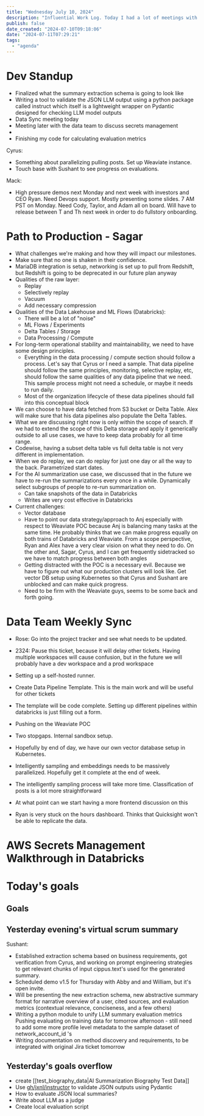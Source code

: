 ```yaml
---
title: "Wednesday July 10, 2024"
description: "Influential Work Log. Today I had a lot of meetings with the data team, discussed high level architecture, improved the abstractive summarization, and started to think about metrics."
publish: false
date_created: "2024-07-10T09:18:06"
date: "2024-07-11T07:29:21"
tags: 
  - "agenda"
---
```


# Dev Standup
- Finalized what the summary extraction schema is going to look like
- Writing a tool to validate the JSON LLM output using a python package called instruct which itself is a lightweight wrapper on Pydantic designed for checking LLM model outputs
- Data Sync meeting today
- Meeting later with the data team to discuss secrets management 
- 
- Finishing my code for calculating evaluation metrics

Cyrus:
  - Something about parallelizing pulling posts. Set up Weaviate instance. 
  - Touch base with Sushant to see progress on evaluations.

Mack:
  - High pressure demos next Monday and next week with investors and CEO Ryan. Need Devops support. Mostly presenting some slides. 7 AM PST on Monday. Need Cody, Taylor, and Adam all on board. Will have to release between T and Th next week in order to do fullstory onboarding. 

# Path to Production - Sagar
- What challenges we're making and how they will impact our milestones.
- Make sure that no one is shaken in their confidence.
- MariaDB integration is setup, networking is set up to pull from Redshift, but Redshift is going to be deprecated in our future plan anyway
- Qualities of the raw layer:
  - Replay
  - Selectively replay
  - Vacuum
  - Add necessary compression
- Qualities of the Data Lakehouse and ML Flows (Databricks):
  - There will be a lot of "noise"
  - ML Flows / Experiments
  - Delta Tables / Storage
  - Data Processing / Compute
- For long-term operational stability and maintainability, we need to have some design principles.
  - Everything in the data processing / compute section should follow a process. Let's say that Cyrus or I need a sample. That data pipeline should follow the same principles, monitoring, selective replay, etc, should follow the same qualities of any data pipeline that we need. This sample process might not need a schedule, or maybe it needs to run daily. 
  - Most of the organization lifecycle of these data pipelines should fall into this conceptual block
- We can choose to have data fetched from S3 bucket or Delta Table. Alex will make sure that his data pipelines also populate the Delta Tables.
- What we are discussing right now is only within the scope of search. If we had to extend the scope of this Delta storage and apply it generically outside to all use cases, we have to keep data probably for all time range.
- Codewise, having a subset delta table vs full delta table is not very different in implementation.
- When we do replay, we can do replay for just one day or all the way to the back. Parametrized start dates.
- For the AI summarization use case, we discussed that in the future we have to re-run the summarizations every once in a while. Dynamically select subgroups of people to re-run summarization on.
  - Can take snapshots of the data in Databricks
  - Writes are very cost effective in Databricks
- Current challenges:
  - Vector database
  - Have to point our data strategy/approach to Anj especially with respect to Weaviate POC because Anj is balancing many tasks at the same time. He probably thinks that we can make progress equally on both trains of Databricks and Weaviate. From a scope perspective, Ryan and Alex have a very clear vision on what they need to do. On the other and, Sagar, Cyrus, and I can get frequently sidetracked so we have to match progress between both angles
  - Getting distracted with the POC is a necessary evil. Because we have to figure out what our production clusters will look like. Get vector DB setup using Kubernetes so that Cyrus and Sushant are unblocked and can make quick progress. 
  - Need to be firm with the Weaviate guys, seems to be some back and forth going. 

# Data Team Weekly Sync
- Rose: Go into the project tracker and see what needs to be updated. 
- 2324: Pause this ticket, because it will delay other tickets. Having multiple workspaces will cause confusion, but in the future we will probably have a dev workspace and a prod workspace
- Setting up a self-hosted runner. 
- Create Data Pipeline Template. This is the main work and will be useful for other tickets
- The template will be code complete. Setting up different pipelines within databricks is just filling out a form. 
- Pushing on the Weaviate POC
- Two stopgaps. Internal sandbox setup. 
- Hopefully by end of day, we have our own vector database setup in Kubernetes. 
- Intelligently sampling and embeddings needs to be massively parallelized. Hopefully get it complete at the end of week. 
- The intelligently sampling process will take more time. Classification of posts is a lot more straightforward

- At what point can we start having a more frontend discussion on this

- Ryan is very stuck on the hours dashboard. Thinks that Quicksight won't be able to replicate the data. 

# AWS Secrets Management Walkthrough in Databricks

# Today's goals
## Goals

## Yesterday evening's virtual scrum summary
Sushant:
  - Established extraction schema based on business requirements, got verification from Cyrus, and working on prompt engineering strategies to get relevant chunks of input cippus.text's used for the generated summary.
  - Scheduled demo v1.5 for Thursday with Abby and and William, but it's open invite.
  - Will be presenting the new extraction schema, new abstractive summary format for narrative overview of a user, cited sources, and evaluation metrics (contextual relevance, conciseness, and a few others)
- Writing a python module to unify LLM summary evaluation metrics
Pushing evaluating on training data for tomorrow afternoon - still need to add some more profile level metadata to the sample dataset of network_account_id 's
- Writing documentation on method discovery and requirements, to be integrated with original Jira ticket tomorrow

## Yesterday's goals overflow
- create [[test_biography_data|AI Summarization Biography Test Data]]
- Use [gh/jxnl/instructor](https://github.com/jxnl/instructor) to validate JSON outputs using Pydantic
- How to evaluate JSON local summaries?
- Write about LLM as a judge
- Create local evaluation script

